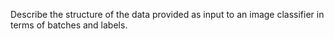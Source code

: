 Describe the structure of the data provided as input to an image classifier in terms of batches and labels.